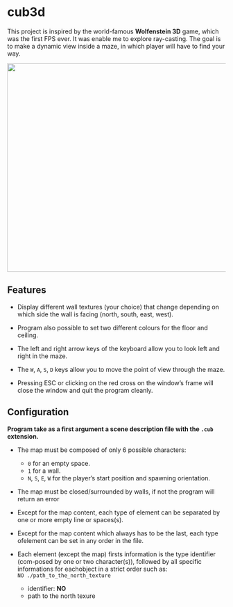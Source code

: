 # cub3d
This project is inspired by the world-famous **Wolfenstein 3D** game, which was the first FPS ever.
It was enable me to explore ray-casting.
The goal is to make a dynamic view inside a maze, in which player will have to find your way.

<img src="https://i.giphy.com/media/YlgU3YYqkOksEwM3aC/giphy-downsized.gif" data-canonical-src="https://i.giphy.com/media/YlgU3YYqkOksEwM3aC/giphy-downsized.gif" width="640" height="480" />

## Features

* Display different wall textures (your choice) that change depending on which side the wall is facing (north, south, east, west).

* Program also possible to set two different colours for the floor and ceiling.

* The left and right arrow keys of the keyboard  allow you to look left and right in the maze.

* The `W`, `A`, `S`, `D` keys allow you to move the point of view through the maze.

* Pressing ESC or clicking on the red cross on the window’s frame will close the window and quit the program cleanly.

## Configuration

**Program take as a first argument a scene description file with the `.cub` extension.**

* The map must be composed of only 6 possible characters:
	* `0` for an empty space.
	* `1` for a wall.
	* `N`, `S`, `E`, `W` for the player’s start position and spawning orientation.

* The map must be closed/surrounded by walls, if not the program will return an error

* Except for the map content, each type of element can be separated by one or more empty line or spaces(s).

* Except for the map content which always has to be the last, each type ofelement can be set in any order in the file.

* Each element (except the map) firsts information is the type identifier (com-posed by one or two character(s)), followed by all specific informations for eachobject in a strict order such as:
<br/>`NO ./path_to_the_north_texture`
	* identifier: **NO**
	* path to the north texure
